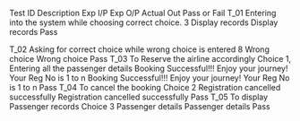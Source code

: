 Test ID	Description
Exp I/P
Exp O/P
Actual Out
Pass or Fail
T_01
Entering into the system while choosing correct choice.	3	Display records	Display records	Pass

T_02
Asking for correct choice while wrong choice is entered	8	Wrong choice	Wrong choice	Pass
T_03
To Reserve the airline accordingly	Choice 1, Entering all the passenger details	Booking Successful!!! Enjoy your journey! Your Reg No is 1 to n	Booking Successful!!! Enjoy your journey! Your Reg No is 1 to n	Pass
T_04	To cancel the booking	Choice 2	Registration cancelled successfully	Registration cancelled successfully	Pass
T_05
To display Passenger records	Choice 3	Passenger details	Passenger details	Pass
